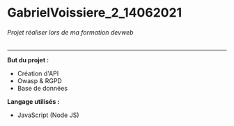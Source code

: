 # GabrielVoissiere_2_14062021
###### Projet réaliser lors de ma formation devweb

----
__But du projet :__
* Création d'API
* Owasp & RGPD
* Base de données

__Langage utilisés :__
* JavaScript (Node JS)
